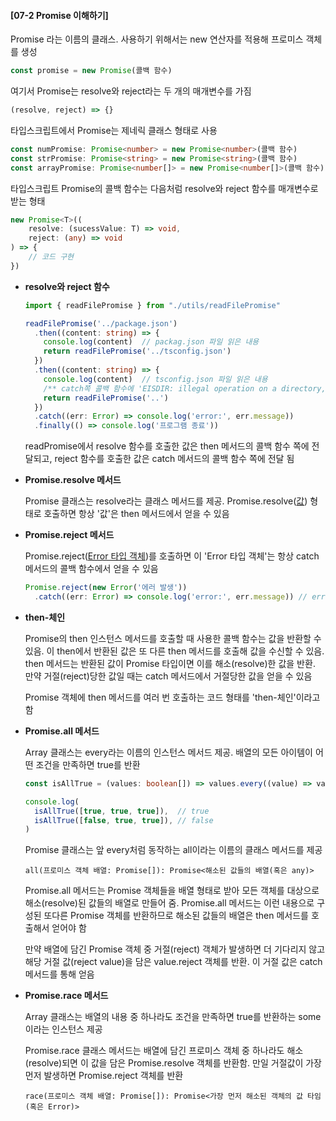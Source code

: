 #### [07-2 Promise 이해하기]

Promise 라는 이름의 클래스. 사용하기 위해서는 new 연산자를 적용해 프로미스 객체를 생성

```typescript
const promise = new Promise(콜백 함수)
```

여기서 Promise는 resolve와 reject라는 두 개의 매개변수를 가짐

```typescript
(resolve, reject) => {}
```

타입스크립트에서 Promise는 제네릭 클래스 형태로 사용

```typescript
const numPromise: Promise<number> = new Promise<number>(콜백 함수)
const strPromise: Promise<string> = new Promise<string>(콜백 함수)
const arrayPromise: Promise<number[]> = new Promise<number[]>(콜백 함수)
```

타입스크립트 Promise의 콜백 함수는 다음처럼 resolve와 reject  함수를 매개변수로 받는 형태

```typescript
new Promise<T>((
    resolve: (sucessValue: T) => void,
    reject: (any) => void
) => {
    // 코드 구현
})
```

- **resolve와 reject 함수**

  ```typescript
  import { readFilePromise } from "./utils/readFilePromise"
  
  readFilePromise('../package.json')
    .then((content: string) => {
      console.log(content)  // packag.json 파일 읽은 내용
      return readFilePromise('../tsconfig.json')
    })
    .then((content: string) => {
      console.log(content)  // tsconfig.json 파일 읽은 내용
      /** catch쪽 콜백 함수에 'EISDIR: illegal operation on a directory, read'라는 오류 메세지 전달 */
      return readFilePromise('..')
    })
    .catch((err: Error) => console.log('error:', err.message))
    .finally(() => console.log('프로그램 종료'))
  ```

  readPromise에서 resolve 함수를 호출한 값은 then 메서드의 콜백 함수 쪽에 전달되고, reject 함수를 호출한 값은 catch 메서드의 콜백 함수 쪽에 전달 됨

- **Promise.resolve 메서드**

  Promise 클래스는 resolve라는 클래스 메서드를 제공. Promise.resolve(<u>값</u>) 형태로 호출하면 항상 '값'은 then 메서드에서 얻을 수 있음

- **Promise.reject 메서드**

  Promise.reject(<u>Error 타입 객체</u>)를 호출하면 이 'Error 타입 객체'는 항상 catch 메서드의 콜백 함수에서 얻을 수 있음

  ```typescript
  Promise.reject(new Error('에러 발생'))
  	.catch((err: Error) => console.log('error:', err.message)) // error: 에러 발생
  ```

- **then-체인**

  Promise의 then 인스턴스 메서드를 호출할 때 사용한 콜백 함수는 값을 반환할 수 있음. 이 then에서 반환된 값은 또 다른 then 메서드를 호출해 값을 수신할 수 있음. then 메서드는 반환된 값이 Promise 타입이면 이를 해소(resolve)한 값을 반환. 만약 거절(reject)당한 값일 때는 catch 메서드에서 거절당한 값을 얻을 수 있음

  Promise 객체에 then 메서드를 여러 번 호출하는 코드 형태를 'then-체인'이라고 함

- **Promise.all 메서드**

  Array 클래스는 every라는 이름의 인스턴스 메서드 제공. 배열의 모든 아이템이 어떤 조건을 만족하면 true를 반환

  ```typescript
  const isAllTrue = (values: boolean[]) => values.every((value) => value == true)
  
  console.log(
    isAllTrue([true, true, true]),  // true
    isAllTrue([false, true, true]), // false
  )
  ```

  Promise 클래스는 앞 every처럼 동작하는 all이라는 이름의 클래스 메서드를 제공

  ```
  all(프로미스 객체 배열: Promise[]): Promise<해소된 값들의 배열(혹은 any)>
  ```

  Promise.all 메서드는 Promise 객체들을 배열 형태로 받아 모든 객체를 대상으로 해소(resolve)된 값들의 배열로 만들어 줌. Promise.all 메서드는 이런 내용으로 구성된 또다른 Promise 객체를 반환하므로 해소된 값들의 배열은 then 메서드를 호출해서 얻어야 함
  
  만약 배열에 담긴 Promise 객체 중 거절(reject) 객체가 발생하면 더 기다리지 않고 해당 거절 값(reject value)을 담은 value.reject 객체를 반환. 이 거절 값은 catch 메서드를 통해 얻음

- **Promise.race 메서드**

  Array 클래스는 배열의 내용 중 하나라도 조건을 만족하면 true를 반환하는 some이라는 인스턴스 제공

  Promise.race 클래스 메서드는 배열에 담긴 프로미스 객체 중 하나라도 해소(resolve)되면 이 값을 담은 Promise.resolve 객체를 반환함. 만일 거절값이 가장 먼저 발생하면 Promise.reject 객체를 반환

  ```
  race(프로미스 객체 배열: Promise[]): Promise<가장 먼저 해소된 객체의 값 타임(혹은 Error)>
  ```